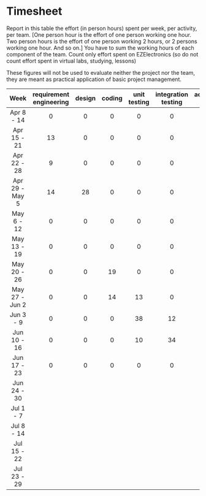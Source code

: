 # Timesheet

Report in this table the effort (in person hours) spent per week, per activity, per team.
[One person hour is the effort of one person working one hour.
Two person hours is the effort of one person working 2 hours, or 2 persons working one hour. And so on.]
You have to sum the working hours of each component of the team.
Count only effort spent on EZElectronics (so do not count effort spent in virtual labs, studying, lessons)

These figures will not be used to evaluate neither the project nor the team, they are meant as practical application of basic project management.

|      Week      | requirement engineering | design | coding | unit testing | integration testing | acceptance testing | management | git maven |
| :------------: | :---------------------: | :----: | :----: | :----------: | :-----------------: | :----------------: | :--------: | :-------: |
|   Apr 8 - 14   |            0            |   0    |   0    |      0       |          0          |         0          |     0      |     0     |
|  Apr 15 - 21   |           13            |   0    |   0    |      0       |          0          |         0          |     0      |     0     |
|  Apr 22 - 28   |            9            |   0    |   0    |      0       |          0          |         0          |     0      |     0     |
| Apr 29 - May 5 |           14            |   28   |   0    |      0       |          0          |         0          |     0      |     0     |
|   May 6 - 12   |            0            |   0    |   0    |      0       |          0          |         0          |     0      |     0     |
|  May 13 - 19   |            0            |   0    |   0    |      0       |          0          |         0          |     0      |     0     |
|  May 20 - 26   |            0            |   0    |   19   |      0       |          0          |         0          |     0      |     0     |
| May 27 - Jun 2 |            0            |   0    |   14   |      13      |          0          |         0          |     0      |     0     |
|   Jun 3 - 9    |            0            |   0    |   0    |      38      |         12          |         0          |     0      |     0     |
|  Jun 10 - 16   |            0            |   0    |   0    |      10      |         34          |         0          |     6      |     2     |
|  Jun 17 - 23   |            0            |   0    |   0    |      0       |          0          |         7          |     0      |     0     |
|  Jun 24 - 30   |                         |        |        |              |                     |                    |            |           |
|   Jul 1 - 7    |                         |        |        |              |                     |                    |            |           |
|   Jul 8 - 14   |                         |        |        |              |                     |                    |            |           |
|  Jul 15 - 22   |                         |        |        |              |                     |                    |            |           |
|  Jul 23 - 29   |                         |        |        |              |                     |                    |            |           |
